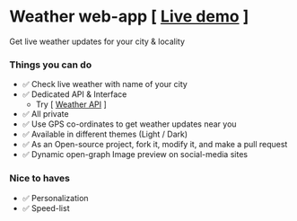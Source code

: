 # Weather web-app [ [Live demo](http://weather-app.itsyeshu.me) ]
Get live weather updates for your city & locality

### Things you can do
* ✅ Check live weather with name of your city
* ✅ Dedicated API & Interface
    - Try [ [Weather API](http://weather-app.itsyeshu.me/api-docs) ]
* ✅ All private
* ✅ Use GPS co-ordinates to get weather updates near you
* ✅ Available in different themes (Light / Dark)
* ✅ As an Open-source project, fork it, modify it, and make a pull request
* ✅ Dynamic open-graph Image preview on social-media sites

### Nice to haves
* ✅ Personalization
* ✅ Speed-list
